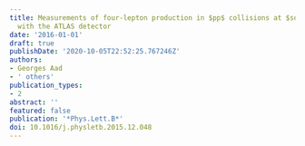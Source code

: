 ```yaml
---
title: Measurements of four-lepton production in $pp$ collisions at $sqrts=$ 8 TeV
  with the ATLAS detector
date: '2016-01-01'
draft: true
publishDate: '2020-10-05T22:52:25.767246Z'
authors:
- Georges Aad
- ' others'
publication_types:
- 2
abstract: ''
featured: false
publication: '*Phys.Lett.B*'
doi: 10.1016/j.physletb.2015.12.048
---
```



